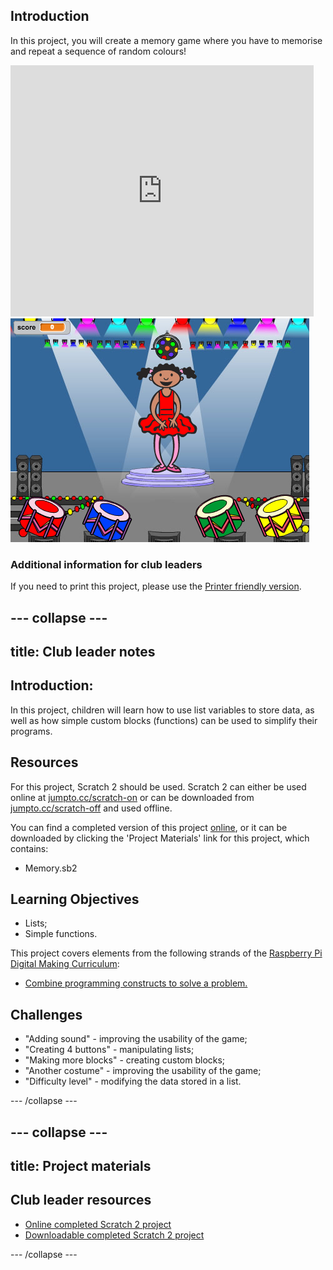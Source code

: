 ## Introduction

In this project, you will create a memory game where you have to memorise and repeat a sequence of random colours!

<div class="scratch-preview">
  <iframe allowtransparency="true" width="485" height="402" src="https://scratch.mit.edu/projects/embed/34874510/?autostart=false" frameborder="0"></iframe>
  <img src="images/colour-final.png">
</div>

### Additional information for club leaders

If you need to print this project, please use the [Printer friendly version](./print).


--- collapse ---
---
title: Club leader notes
---


## Introduction:
In this project, children will learn how to use list variables to store data, as well as how simple custom blocks (functions) can be used to simplify their programs.

## Resources
For this project, Scratch 2 should be used. Scratch 2 can either be used online at [jumpto.cc/scratch-on](http://jumpto.cc/scratch-on) or can be downloaded from [jumpto.cc/scratch-off](http://jumpto.cc/scratch-off) and used offline.

You can find a completed version of this project <a href="http://scratch.mit.edu/projects/34874510/#editor">online</a>, or it can be downloaded by clicking the 'Project Materials' link for this project, which contains:

+ Memory.sb2

## Learning Objectives
+ Lists;
+ Simple functions.

This project covers elements from the following strands of the [Raspberry Pi Digital Making Curriculum](http://rpf.io/curriculum):

+ [Combine programming constructs to solve a problem.](https://www.raspberrypi.org/curriculum/programming/builder)

## Challenges
+ "Adding sound" - improving the usability of the game;
+ "Creating 4 buttons" - manipulating lists;
+ "Making more blocks" - creating custom blocks;
+ "Another costume" - improving the usability of the game;
+ "Difficulty level" - modifying the data stored in a list.


--- /collapse ---


--- collapse ---
---
title: Project materials
---


## Club leader resources
* [Online completed Scratch 2 project](http://scratch.mit.edu/projects/34874510/#editor)
* [Downloadable completed Scratch 2 project](resources/Memory.sb2)

--- /collapse ---